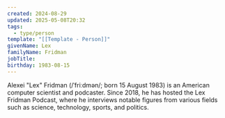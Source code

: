 ```yaml
---
created: 2024-08-29
updated: 2025-05-08T20:32
tags:
  - type/person
template: "[[Template - Person]]"
givenName: Lex
familyName: Fridman
jobTitle: 
birthday: 1983-08-15
---
```

Alexei "Lex" Fridman (/ˈfriːdmən/; born 15 August 1983) is an American computer scientist and podcaster. Since 2018, he has hosted the Lex Fridman Podcast, where he interviews notable figures from various fields such as science, technology, sports, and politics.